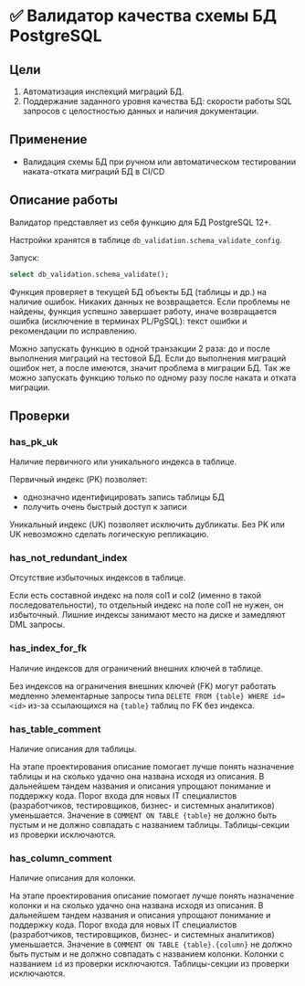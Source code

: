 # ✅ Валидатор качества схемы БД PostgreSQL

## Цели

1. Автоматизация инспекций миграций БД. 
1. Поддержание заданного уровня качества БД: скорости работы SQL запросов c целостностью данных и наличия документации.

## Применение

* Валидация схемы БД при ручном или автоматическом тестировании наката-отката миграций БД в CI/CD


## Описание работы

Валидатор представляет из себя функцию для БД PostgreSQL 12+.

Настройки хранятся в таблице `db_validation.schema_validate_config`. 

Запуск:

```sql
select db_validation.schema_validate();
```

Функция проверяет в текущей БД объекты БД (таблицы и др.) на наличие ошибок. Никаких данных не возвращается. 
Если проблемы не найдены, функция успешно завершает работу, иначе возвращается ошибка (исключение в терминах PL/PgSQL): текст ошибки и рекомендации по исправлению.

Можно запускать функцию в одной транзакции 2 раза: до и после выполнения миграций на тестовой БД.
Если до выполнения миграций ошибок нет, а после имеются, значит проблема в миграции БД.
Так же можно запускать функцию только по одному разу после наката и отката миграции.

## Проверки

### has_pk_uk

Наличие первичного или уникального индекса в таблице.

Первичный индекс (PK) позволяет:

* однозначно идентифицировать запись таблицы БД
* получить очень быстрый доступ к записи

Уникальный индекс (UK) позволяет исключить дубликаты. 
Без PK или UK невозможно сделать логическую репликацию.

### has_not_redundant_index

Отсутствие избыточных индексов в таблице.

Если есть составной индекс на поля col1 и col2 (именно в такой последовательности), то отдельный индекс на поле col1 не нужен, он избыточный. 
Лишние индексы занимают место на диске и замедляют DML запросы.

### has_index_for_fk

Наличие индексов для ограничений внешних ключей в таблице.

Без индексов на ограничения внешних ключей (FK) могут работать медленно элементарные запросы типа 
`DELETE FROM {table} WHERE id=<id>` из-за ссылающихся на `{table}` таблиц по FK без индекса.

### has_table_comment

Наличие описания для таблицы.

На этапе проектирования описание помогает лучше понять назначение таблицы и на сколько удачно она названа исходя из описания. 
В дальнейшем тандем названия и описания упрощают понимание и поддержку кода. 
Порог входа для новых IT специалистов (разработчиков, тестировщиков, бизнес- и системных аналитиков) уменьшается. 
Значение в `COMMENT ON TABLE {table}` не должно быть пустым и не должно совпадать с названием таблицы. 
Таблицы-секции из проверки исключаются. 

### has_column_comment

Наличие описания для колонки.

На этапе проектирования описание помогает лучше понять назначение колонки и на сколько удачно она названа исходя из описания. 
В дальнейшем тандем названия и описания упрощают понимание и поддержку кода. 
Порог входа для новых IT специалистов (разработчиков, тестировщиков, бизнес- и системных аналитиков) уменьшается. 
Значение в `COMMENT ON TABLE {table}.{column}` не должно быть пустым и не должно совпадать с названием колонки. 
Колонки с названием `id` из проверки исключаются. 
Таблицы-секции из проверки исключаются. 

